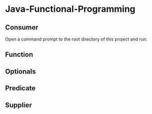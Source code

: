 # Java-Functional-Programming

## Consumer
Open a command prompt to the root directory of this project and run:  

## Function 

## Optionals

## Predicate

## Supplier
